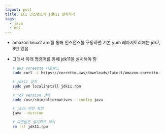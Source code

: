 ```yaml
---
layout: post
title: EC2 인스턴스에 jdk11 설치하기
tags:
  - java
  - ec2
---
```


- amazon linux2 ami를 통해 인스턴스를 구동하면 기본 yum 레파지토리에는 jdk7, 8만 있음
- 그래서 아래 명령어를 통해 jdk11을 설치해야 함

  ```bash
  # aws coreetto 다운로드
  sudo curl -L https://corretto.aws/downloads/latest/amazon-corretto-11-x64-linux-jdk.rpm -o jdk11.rpm

  # jdk11 설치
  sudo yum localinstall jdk11.rpm

  # jdk version 선택
  sudo /usr/sbin/alternatives --config java

  # java 버전 확인
  java --version

  # 다운받은 설치키트 제거
  rm -rf jdk11.rpm
  ```
